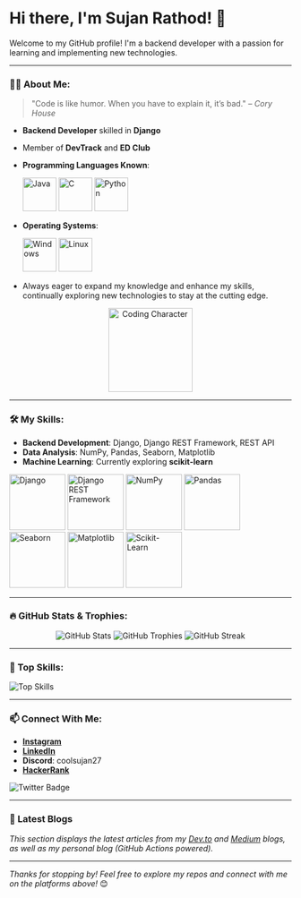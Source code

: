 # Hi there, I'm Sujan Rathod! 👋


Welcome to my GitHub profile! I'm a backend developer with a passion for learning and implementing new technologies.

---

### 👨‍💻 About Me:

> "Code is like humor. When you have to explain it, it’s bad." – *Cory House*

- **Backend Developer** skilled in **Django**
- Member of **DevTrack** and **ED Club**
- **Programming Languages Known**:
  
  <p align="left">
    <img src="https://img.icons8.com/color/96/000000/java-coffee-cup-logo.png" alt="Java" width="60" height="60"/>
    <img src="https://img.icons8.com/color/96/000000/c-programming.png" alt="C" width="60" height="60"/>
    <img src="https://img.icons8.com/color/96/000000/python.png" alt="Python" width="60" height="60"/>
  </p>

- **Operating Systems**:
  
  <p align="left">
    <img src="https://img.icons8.com/color/96/000000/windows-10.png" alt="Windows" width="60" height="60"/>
    <img src="https://img.icons8.com/color/96/000000/linux.png" alt="Linux" width="60" height="60"/>
  </p>

- Always eager to expand my knowledge and enhance my skills, continually exploring new technologies to stay at the cutting edge.

<p align="center">
  <img src="https://media.giphy.com/media/LmNwrBhejkK9EFP504/giphy.gif" alt="Coding Character" width="150"/>
</p>


---

### 🛠 My Skills:
- **Backend Development**: Django, Django REST Framework, REST API
- **Data Analysis**: NumPy, Pandas, Seaborn, Matplotlib
- **Machine Learning**: Currently exploring **scikit-learn**

<p align="left">
  <img src="https://img.icons8.com/color/96/000000/django.png" alt="Django" width="100" height="100"/>
  <img src="https://img.icons8.com/color/96/000000/api.png" alt="Django REST Framework" width="100" height="100"/> <!-- API icon as a placeholder for Django REST Framework -->
  <img src="https://img.icons8.com/color/96/000000/numpy.png" alt="NumPy" width="100" height="100"/>
  <img src="https://img.icons8.com/color/96/000000/pandas.png" alt="Pandas" width="100" height="100"/>
  <img src="https://img.icons8.com/color/96/000000/combo-chart.png" alt="Seaborn" width="100" height="100"/> <!-- Generic visualization icon for Seaborn -->
  <img src="https://upload.wikimedia.org/wikipedia/commons/8/84/Matplotlib_icon.svg" alt="Matplotlib" width="100" height="100"/>
  <img src="https://upload.wikimedia.org/wikipedia/commons/0/05/Scikit_learn_logo_small.svg" alt="Scikit-Learn" width="100" height="100"/>
</p>





---

### 🔥 GitHub Stats & Trophies:
<p align="center">
  <img src="https://github-readme-stats.vercel.app/api?username=Sujan-coder-sudo&show_icons=true&theme=radical" alt="GitHub Stats" />
  <img src="https://github-profile-trophy.vercel.app/?username=Sujan-coder-sudo&theme=onedark" alt="GitHub Trophies" />
  <img src="https://github-readme-streak-stats.herokuapp.com/?user=Sujan-coder-sudo&theme=radical" alt="GitHub Streak" />
</p>

---

### 🚀 Top Skills:
![Top Skills](https://github-readme-stats.vercel.app/api/top-langs/?username=Sujan-coder-sudo&layout=compact&theme=radical)

---

### 📫 Connect With Me:
- **[Instagram](https://www.instagram.com/itsmesujanr)**
- **[LinkedIn](https://www.linkedin.com/in/sujan-rathod)**
- **Discord**: coolsujan27
- **[HackerRank](https://www.hackerrank.com/sujan_rathod)**

![Twitter Badge](https://img.shields.io/twitter/follow/itsmesujanr?style=social)

---

### 📖 Latest Blogs
<!-- BLOG-POST-LIST:START -->
<!-- BLOG-POST-LIST:END -->

*This section displays the latest articles from my [Dev.to](https://dev.to/) and [Medium](https://medium.com/) blogs, as well as my personal blog (GitHub Actions powered).*

---

*Thanks for stopping by! Feel free to explore my repos and connect with me on the platforms above!* 😊


